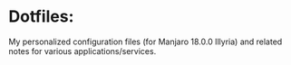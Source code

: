 # Dotfiles:

My personalized configuration files (for Manjaro 18.0.0 Illyria) and related notes for various applications/services.
